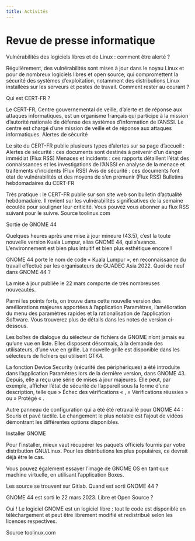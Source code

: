 ```yaml
---
title: Activités
---
```

# Revue de presse informatique


Vulnérabilités des logiciels libres et de Linux : comment être alerté ?



Régulièrement, des vulnérabilités sont mises à jour dans le noyau Linux et pour de nombreux logiciels libres et open source, qui compromettent la sécurité des systèmes d’exploitation, notamment des distributions Linux installées sur les serveurs et postes de travail. Comment rester au courant ?


Qui est CERT-FR ?

Le CERT-FR, Centre gouvernemental de veille, d’alerte et de réponse aux attaques informatiques, est un organisme français qui participe à la mission d’autorité nationale de défense des systèmes d’information de l’ANSSI. Le centre est chargé d’une mission de veille et de réponse aux attaques informatiques.
Alertes de sécurité

Le site du CERT-FR publie plusieurs types d’alertes sur sa page d’accueil :
Alertes de sécurité : ces documents sont destinés à prévenir d’un danger immédiat (Flux RSS)
Menaces et incidents : ces rapports détaillent l’état des connaissances et les investigations de l’ANSSI en analyse de la menace et traitements d’incidents (Flux RSS)
Avis de sécurité : ces documents font état de vulnérabilités et des moyens de s’en prémunir (Flux RSS)
Bulletins hebdomadaires du CERT-FR

Très pratique : le CERT-FR publie sur son site web son bulletin d’actualité hebdomadaire. Il revient sur les vulnérabilités significatives de la semaine écoulée pour souligner leur criticité. Vous pouvez vous abonner au flux RSS suivant pour le suivre.
Source toolinux.com



Sortie de GNOME 44


Quelques heures après une mise à jour mineure (43.5), c’est la toute nouvelle version Kuala Lumpur, alias GNOME 44, qui s’avance. L’environnement est bien plus intuitif et bien plus esthétique encore !

GNOME 44 porte le nom de code « Kuala Lumpur », en reconnaissance du travail effectué par les organisateurs de GUADEC Asia 2022.
Quoi de neuf dans GNOME 44 ?

La mise à jour publiée le 22 mars comporte de très nombreuses nouveautés.

Parmi les points forts, on trouve dans cette nouvelle version des améliorations majeures apportées à l’application Paramètres, l’amélioration du menu des paramètres rapides et la rationalisation de l’application Software. Vous trouverez plus de détails dans les notes de version ci-dessous.

Les boîtes de dialogue du sélecteur de fichiers de GNOME n’ont jamais eu qu’une vue en liste. Elles disposent désormais, à la demande des utilisateurs, d’une vue en grille. La nouvelle grille est disponible dans les sélecteurs de fichiers qui utilisent GTK4.

La fonction Device Security (sécurité des périphériques) a été introduite dans l’application Paramètres lors de la dernière version, dans GNOME 43. Depuis, elle a reçu une série de mises à jour majeures. Elle peut, par exemple, afficher l’état de sécurité de l’appareil sous la forme d’une description, telle que  » Échec des vérifications « ,  » Vérifications réussies  » ou  » Protégé « .

Autre panneau de configuration qui a été été retravaillé pour GNOME 44 : Souris et pavé tactile. Le changement le plus notable est l’ajout de vidéos démontrant les différentes options disponibles.

Installer GNOME

Pour l’installer, mieux vaut récupérer les paquets officiels fournis par votre distribution GNU/Linux. Pour les distributions les plus populaires, ce devrait déjà être le cas.

Vous pouvez également essayer l’image de GNOME OS en tant que machine virtuelle, en utilisant l’application Boxes.

Les source se trouvent sur Gitlab.
Quand est sorti GNOME 44 ?

GNOME 44 est sorti le 22 mars 2023.
Libre et Open Source ?

Oui ! Le logiciel GNOME est un logiciel libre : tout le code est disponible en téléchargement et peut être librement modifié et redistribué selon les licences respectives.

Source toolinux.com